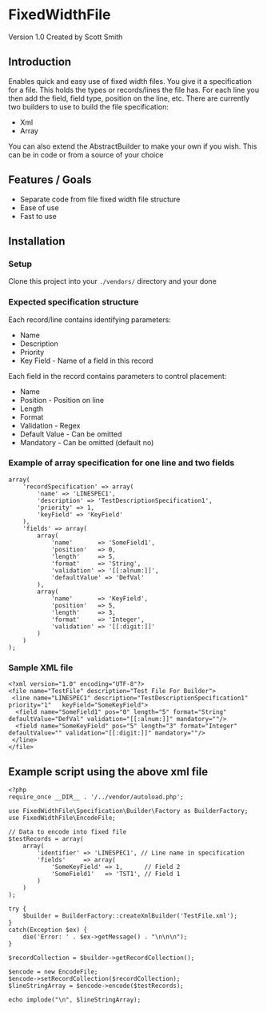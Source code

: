 FixedWidthFile
=
Version 1.0 Created by Scott Smith

Introduction
-

Enables quick and easy use of fixed width files.
You give it a specification for a file. This holds the types or records/lines the file has.
For each line you then add the field, field type, position on the line, etc.
There are currently two builders to use to build the file specification:

* Xml
* Array

You can also extend the AbstractBuilder to make your own if you wish. This can be in code or
from a source of your choice

Features / Goals
-

* Separate code from file fixed width file structure
* Ease of use
* Fast to use

Installation
-

### Setup

 Clone this project into your `./vendors/` directory and your done

### Expected specification structure

Each record/line contains identifying parameters:

* Name
* Description
* Priority
* Key Field - Name of a field in this record

Each field in the record contains parameters to control placement:

* Name
* Position - Position on line
* Length
* Format
* Validation - Regex
* Default Value - Can be omitted
* Mandatory - Can be omitted (default no)

### Example of array specification for one line and two fields

    array(
        'recordSpecification' => array(
            'name' => 'LINESPEC1',
            'description' => 'TestDescriptionSpecification1',
            'priority' => 1,
            'keyField' => 'KeyField'
        ),
        'fields' => array(
            array(
                'name'       => 'SomeField1',
                'position'   => 0,
                'length'     => 5,
                'format'     => 'String',
                'validation' => '[[:alnum:]]',
                'defaultValue' => 'DefVal'
            ),
            array(
                'name'       => 'KeyField',
                'position'   => 5,
                'length'     => 3,
                'format'     => 'Integer',
                'validation' => '[[:digit:]]'
            )
        )
    );

### Sample XML file

    <?xml version="1.0" encoding="UTF-8"?>
    <file name="TestFile" description="Test File For Builder">
     <line name="LINESPEC1" description="TestDescriptionSpecification1" priority="1"   keyField="SomeKeyField">
      <field name="SomeField1" pos="0" length="5" format="String" defaultValue="DefVal" validation="[[:alnum:]]" mandatory=""/>
      <field name="SomeKeyField" pos="5" length="3" format="Integer" defaultValue="" validation="[[:digit:]]" mandatory=""/>
     </line>
    </file>

## Example script using the above xml file

    <?php
    require_once __DIR__ . '/../vendor/autoload.php';

    use FixedWidthFile\Specification\Builder\Factory as BuilderFactory;
    use FixedWidthFile\EncodeFile;

    // Data to encode into fixed file
    $testRecords = array(
        array(
            'identifier' => 'LINESPEC1', // Line name in specification
            'fields'     => array(
                'SomeKeyField' => 1,      // Field 2
                'SomeField1'   => 'TST1', // Field 1
            )
        )
    );

    try {
        $builder = BuilderFactory::createXmlBuilder('TestFile.xml');
    }
    catch(Exception $ex) {
        die('Error: ' . $ex->getMessage() . "\n\n\n");
    }

    $recordCollection = $builder->getRecordCollection();

    $encode = new EncodeFile;
    $encode->setRecordCollection($recordCollection);
    $lineStringArray = $encode->encode($testRecords);

    echo implode("\n", $lineStringArray);
